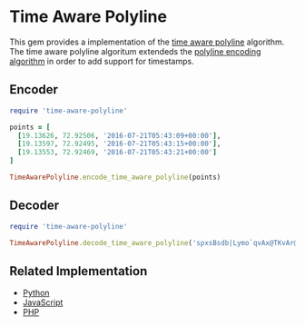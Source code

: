 # Time Aware Polyline

This gem provides a implementation of the [time aware polyline](https://medium.com/hypertrack/the-missing-dimension-in-geospatial-data-formats-78e6fcb4503d) algorithm. The time aware polyline algoritum extendeds the [polyline encoding algorithm](https://developers.google.com/maps/documentation/utilities/polylinealgorithm) in order to add support for timestamps.

## Encoder

```ruby
require 'time-aware-polyline'

points = [
  [19.13626, 72.92506, '2016-07-21T05:43:09+00:00'],
  [19.13597, 72.92495, '2016-07-21T05:43:15+00:00'],
  [19.13553, 72.92469, '2016-07-21T05:43:21+00:00']
]

TimeAwarePolyline.encode_time_aware_polyline(points)
```

## Decoder

```ruby
require 'time-aware-polyline'

TimeAwarePolyline.decode_time_aware_polyline('spxsBsdb|Lymo`qvAx@TKvAr@K')
```

## Related Implementation
- [Python](https://libraries.io/pypi/time_aware_polyline)
- [JavaScript](https://www.npmjs.com/package/time-aware-polyline/v/0.0.2-0)
- [PHP](https://github.com/ranaparth/time-aware-polyline-php)



